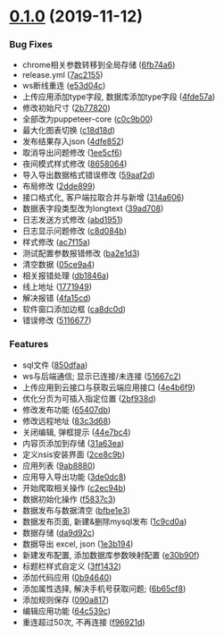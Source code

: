 # [0.1.0](https://github.com/klren0312/ZSpider/compare/4fa15cd...v0.1.0) (2019-11-12)

### Bug Fixes

* chrome相关参数转移到全局存储 ([6fb74a6](https://github.com/klren0312/ZSpider/commit/6fb74a6))
* release.yml ([7ac2155](https://github.com/klren0312/ZSpider/commit/7ac2155))
* ws断线重连 ([e53d04c](https://github.com/klren0312/ZSpider/commit/e53d04c))
* 上传应用添加type字段, 数据库添加type字段 ([4fde57a](https://github.com/klren0312/ZSpider/commit/4fde57a))
* 修改初始尺寸 ([2b77820](https://github.com/klren0312/ZSpider/commit/2b77820))
* 全部改为puppeteer-core ([c0c9b00](https://github.com/klren0312/ZSpider/commit/c0c9b00))
* 最大化图表切换 ([c18d18d](https://github.com/klren0312/ZSpider/commit/c18d18d))
* 发布结果存入json ([4dfe852](https://github.com/klren0312/ZSpider/commit/4dfe852))
* 取消导出问题修改 ([1ee5cf6](https://github.com/klren0312/ZSpider/commit/1ee5cf6))
* 夜间模式样式修改 ([8658064](https://github.com/klren0312/ZSpider/commit/8658064))
* 导入导出数据格式错误修改 ([59aaf2d](https://github.com/klren0312/ZSpider/commit/59aaf2d))
* 布局修改 ([2dde899](https://github.com/klren0312/ZSpider/commit/2dde899))
* 接口格式化, 客户端拉取合并与新增 ([314a606](https://github.com/klren0312/ZSpider/commit/314a606))
* 数据表字段类型改为longtext ([39ad708](https://github.com/klren0312/ZSpider/commit/39ad708))
* 日志发送方式修改 ([abd1951](https://github.com/klren0312/ZSpider/commit/abd1951))
* 日志显示问题修改 ([c8d084b](https://github.com/klren0312/ZSpider/commit/c8d084b))
* 样式修改 ([ac7f15a](https://github.com/klren0312/ZSpider/commit/ac7f15a))
* 测试配置参数报错修改 ([ba2e1d3](https://github.com/klren0312/ZSpider/commit/ba2e1d3))
* 清空数据 ([05ce9a4](https://github.com/klren0312/ZSpider/commit/05ce9a4))
* 相关报错处理 ([db1846a](https://github.com/klren0312/ZSpider/commit/db1846a))
* 线上地址 ([1771949](https://github.com/klren0312/ZSpider/commit/1771949))
* 解决报错 ([4fa15cd](https://github.com/klren0312/ZSpider/commit/4fa15cd))
* 软件窗口添加边框 ([ca8dc0d](https://github.com/klren0312/ZSpider/commit/ca8dc0d))
* 错误修改 ([5116677](https://github.com/klren0312/ZSpider/commit/5116677))


### Features

* sql文件 ([850dfaa](https://github.com/klren0312/ZSpider/commit/850dfaa))
* ws与后端通信; 显示已连接/未连接 ([51667c2](https://github.com/klren0312/ZSpider/commit/51667c2))
* 上传应用到云接口与获取云端应用接口 ([4e4b6f9](https://github.com/klren0312/ZSpider/commit/4e4b6f9))
* 优化分页为可插入指定位置 ([2bf938d](https://github.com/klren0312/ZSpider/commit/2bf938d))
* 修改发布功能 ([65407db](https://github.com/klren0312/ZSpider/commit/65407db))
* 修改远程地址 ([83c3d68](https://github.com/klren0312/ZSpider/commit/83c3d68))
* 关闭编辑, 弹框提示 ([44e7bc4](https://github.com/klren0312/ZSpider/commit/44e7bc4))
* 内容页添加到存储 ([31a63ea](https://github.com/klren0312/ZSpider/commit/31a63ea))
* 定义nsis安装界面 ([2ce8c9b](https://github.com/klren0312/ZSpider/commit/2ce8c9b))
* 应用列表 ([9ab8880](https://github.com/klren0312/ZSpider/commit/9ab8880))
* 应用导入导出功能 ([3de0dc8](https://github.com/klren0312/ZSpider/commit/3de0dc8))
* 开始爬取相关操作 ([c2ec94b](https://github.com/klren0312/ZSpider/commit/c2ec94b))
* 数据初始化操作 ([f5837c3](https://github.com/klren0312/ZSpider/commit/f5837c3))
* 数据发布与数据清空 ([bfbe1e3](https://github.com/klren0312/ZSpider/commit/bfbe1e3))
* 数据发布页面, 新建&删除mysql发布 ([1c9cd0a](https://github.com/klren0312/ZSpider/commit/1c9cd0a))
* 数据存储 ([da9d92c](https://github.com/klren0312/ZSpider/commit/da9d92c))
* 数据导出 excel, json ([1e3b194](https://github.com/klren0312/ZSpider/commit/1e3b194))
* 新建发布配置, 添加数据库参数映射配置 ([e30b90f](https://github.com/klren0312/ZSpider/commit/e30b90f))
* 标题栏样式自定义 ([3ff1432](https://github.com/klren0312/ZSpider/commit/3ff1432))
* 添加代码应用 ([0b94640](https://github.com/klren0312/ZSpider/commit/0b94640))
* 添加属性选择, 解决手机号获取问题; ([6b65cf8](https://github.com/klren0312/ZSpider/commit/6b65cf8))
* 添加规则保存 ([090a817](https://github.com/klren0312/ZSpider/commit/090a817))
* 编辑应用功能 ([64c539c](https://github.com/klren0312/ZSpider/commit/64c539c))
* 重连超过50次, 不再连接 ([f96921d](https://github.com/klren0312/ZSpider/commit/f96921d))